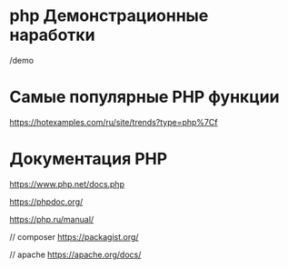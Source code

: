 # php Демонстрационные наработки 
/demo

# Самые популярные PHP функции
https://hotexamples.com/ru/site/trends?type=php%7Cf

# Документация PHP
https://www.php.net/docs.php

https://phpdoc.org/

https://php.ru/manual/

// composer
https://packagist.org/

// apache
https://apache.org/docs/
